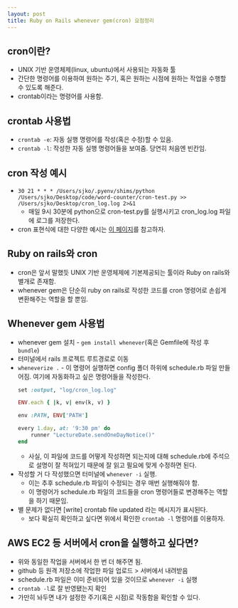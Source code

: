```yaml
---
layout: post
title: Ruby on Rails whenever gem(cron) 요점정리
---
```


## cron이란?

- UNIX 기반 운영체제(linux, ubuntu)에서 사용되는 자동화 툴
- 간단한 명령어를 이용하여 원하는 주기, 혹은 원하는 시점에 원하는 작업을 수행할 수 있도록 해준다.
- crontab이라는 명령어를 사용함.

## crontab 사용법

- `crontab -e`: 자동 실행 명령어를 작성(혹은 수정)할 수 있음.
- `crontab -l`: 작성한 자동 실행 명령어들을 보여줌. 당연히 처음엔 빈칸임.

## cron 작성 예시

- `30 21 * * * /Users/sjko/.pyenv/shims/python /Users/sjko/Desktop/code/word-counter/cron-test.py >> /Users/sjko/Desktop/cron_log.log 2>&1`
    - 매일 9시 30분에 python으로 cron-test.py를 실행시키고 cron_log.log 파일에 로그를 저장한다.
- cron 표현식에 대한 다양한 예시는 [이 페이지](https://docs.oracle.com/cd/E12058_01/doc/doc.1014/e12030/cron_expressions.htm)를 참고하자.

## Ruby on rails와 cron

- cron은 앞서 말했듯 UNIX 기반 운영체제에 기본제공되는 툴이라 Ruby on rails와 별개로 존재함.
- whenever gem은 단순히 ruby on rails로 작성한 코드를 cron 명령어로 손쉽게 변환해주는 역할을 할 뿐임.

## Whenever gem 사용법

- whenever gem 설치 - `gem install whenever`(혹은 Gemfile에 작성 후 `bundle`)
- 터미널에서 rails 프로젝트 루트경로로 이동
- `wheneverize .` - 이 명령어 실행하면 config 폴더 하위에 schedule.rb 파일 만들어짐. 여기에 자동화하고 싶은 명령어들을 작성한다.
    ```ruby
    set :output, "log/cron_log.log"
    
    ENV.each { |k, v| env(k, v) }

    env :PATH, ENV['PATH']

    every 1.day, at: '9:30 pm' do
        runner "LectureDate.sendOneDayNotice()"
    end
    ```
    - 사실, 이 파일에 코드를 어떻게 작성하면 되는지에 대해 schedule.rb에 주석으로 설명이 잘 적혀있기 때문에 잘 읽고 필요에 맞게 수정하면 된다.
- 작성할 거 다 작성했으면 터미널에 `whenever -i` 실행.
    - 이는 추후 schedule.rb 파일이 수정되는 경우 매번 실행해줘야 함.
    - 이 명령어가 schedule.rb 파일의 코드들을 cron 명령어들로 변경해주는 역할을 하기 때문임.
- 별 문제가 없다면 [write] crontab file updated 라는 메시지가 표시된다.
    - 보다 확실히 확인하고 싶다면 위에서 확인한 `crontab -l` 명령어를 이용하자.

## AWS EC2 등 서버에서 cron을 실행하고 싶다면?

- 위와 동일한 작업을 서버에서 한 번 더 해주면 됨.
- github 등 원격 저장소에 작업한 파일 업로드 > 서버에서 내려받음
- schedule.rb 파일은 이미 준비되어 있을 것이므로 `whenever -i` 실행
- `crontab -l`로 잘 반영됐는지 확인
- 가만히 놔두면 내가 설정한 주기(혹은 시점)로 작동함을 확인할 수 있다.